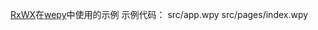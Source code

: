 [RxWX](https://github.com/yalishizhude/RxWX)在[wepy](https://github.com/Tencent/wepy)中使用的示例
示例代码：
src/app.wpy
src/pages/index.wpy